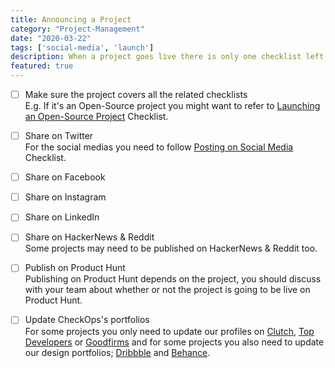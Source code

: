 ```yaml
---
title: Announcing a Project
category: "Project-Management"
date: "2020-03-22"
tags: ['social-media', 'launch']
description: When a project goes live there is only one checklist left, announcing checklist! 📣 One last checklist before announcing a project.  
featured: true
---
```


- [ ] Make sure the project covers all the related checklists  
E.g. If it's an Open-Source project you might want to refer to [Launching an Open-Source Project](/checklist/open-source-checklist) Checklist.

- [ ] Share on Twitter  
For the social medias you need to follow [Posting on Social Media](/checklist/posting-on-social-media) Checklist.

- [ ] Share on Facebook

- [ ] Share on Instagram  

- [ ] Share on LinkedIn

- [ ] Share on HackerNews & Reddit  
Some projects may need to be published on HackerNews & Reddit too. 

- [ ] Publish on Product Hunt  
Publishing on Product Hunt depends on the project, you should discuss with your team about whether or not the project is going to be live on Product Hunt.

- [ ] Update CheckOps's portfolios  
For some projects you only need to update our profiles on [Clutch](https://clutch.co/profile/checkops), [Top Developers](https://www.topdevelopers.co/profile/checkops) or [Goodfirms](https://www.goodfirms.co/company/checkops) and for some projects you also need to update our design portfolios; [Dribbble](https://dribbble.com/checkops) and [Behance](https://behance.net/checkops). 
